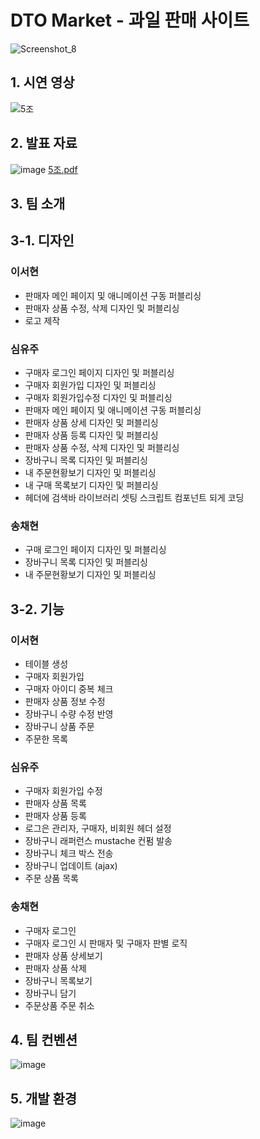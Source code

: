 # DTO Market - 과일 판매 사이트
![Screenshot_8](https://github.com/yuzusim/finalproject-dtomarket/assets/153695703/f23d3830-2718-449d-af1f-d1a8154eb128)

## 1. 시연 영상
![5조](https://github.com/yuzusim/finalproject-dtomarket/assets/153695703/b32e876c-2030-47b1-b33f-c3957c5813b8)

## 2. 발표 자료
![image](https://github.com/yuzusim/finalproject-dtomarket/assets/153695703/9d5e33d0-87b6-4fbe-a243-b3f4f6c21f8d)
[5조.pdf](https://github.com/yuzusim/finalproject-dtomarket/files/15412619/5.pdf)

## 3. 팀 소개
## 3-1. 디자인
### 이서현
+ 판매자 메인 페이지 및 애니메이션 구동 퍼블리싱
+ 판매자 상품 수정, 삭제 디자인 및 퍼블리싱
+ 로고 제작

### 심유주
+ 구매자 로그인 페이지 디자인 및 퍼블리싱
+ 구매자 회원가입 디자인 및 퍼블리싱
+ 구매자 회원가입수정 디자인 및 퍼블리싱
+ 판매자 메인 페이지 및 애니메이션 구동 퍼블리싱
+ 판매자 상품 상세 디자인 및 퍼블리싱
+ 판매자 상품 등록 디자인 및 퍼블리싱
+ 판매자 상품 수정, 삭제 디자인 및 퍼블리싱
+ 장바구니 목록 디자인 및 퍼블리싱
+ 내 주문현황보기 디자인 및 퍼블리싱
+ 내 구매 목록보기 디자인 및 퍼블리싱
+ 헤더에 검색바 라이브러리 셋팅 스크립트 컴포넌트 되게 코딩

### 송채현
+ 구매 로그인 페이지 디자인 및 퍼블리싱
+ 장바구니 목록 디자인 및 퍼블리싱
+ 내 주문현황보기 디자인 및 퍼블리싱

## 3-2. 기능
### 이서현
+ 테이블 생성
+ 구매자 회원가입
+ 구매자 아이디 중복 체크
+ 판매자 상품 정보 수정
+ 장바구니 수량 수정 반영
+ 장바구니 상품 주문
+ 주문한 목록

### 심유주
+ 구매자 회원가입 수정
+ 판매자 상품 목록
+ 판매자 상품 등록
+ 로그은 관리자, 구매자, 비회원 헤더 설정
+ 장바구니 래퍼런스 mustache 컨펌 발송
+ 장바구니 체크 박스 전송
+ 장바구니 업데이트 (ajax)
+ 주문 상품 목록
  
### 송채현
+ 구매자 로그인
+ 구매자 로그인 시 판매자 및 구매자 판별 로직
+ 판매자 상품 상세보기
+ 판매자 상품 삭제
+ 장바구니 목록보기
+ 장바구니 담기
+ 주문상품 주문 취소

## 4. 팀 컨벤션
![image](https://github.com/yuzusim/finalproject-dtomarket/assets/153695703/4415aca8-0156-4eb0-b65b-f795a925296d)


## 5. 개발 환경
![image](https://github.com/yuzusim/finalproject-dtomarket/assets/153695703/09465c6f-0e28-4029-a853-5700112a115d)

